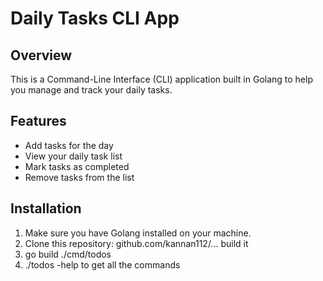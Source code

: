 # Daily Tasks CLI App

## Overview
This is a Command-Line Interface (CLI) application built in Golang to help you manage and track your daily tasks.

## Features
- Add tasks for the day
- View your daily task list
- Mark tasks as completed
- Remove tasks from the list

## Installation
1. Make sure you have Golang installed on your machine.
2. Clone this repository: github.com/kannan112/...
   build it 
3. go build ./cmd/todos
4. ./todos -help to get all the commands

